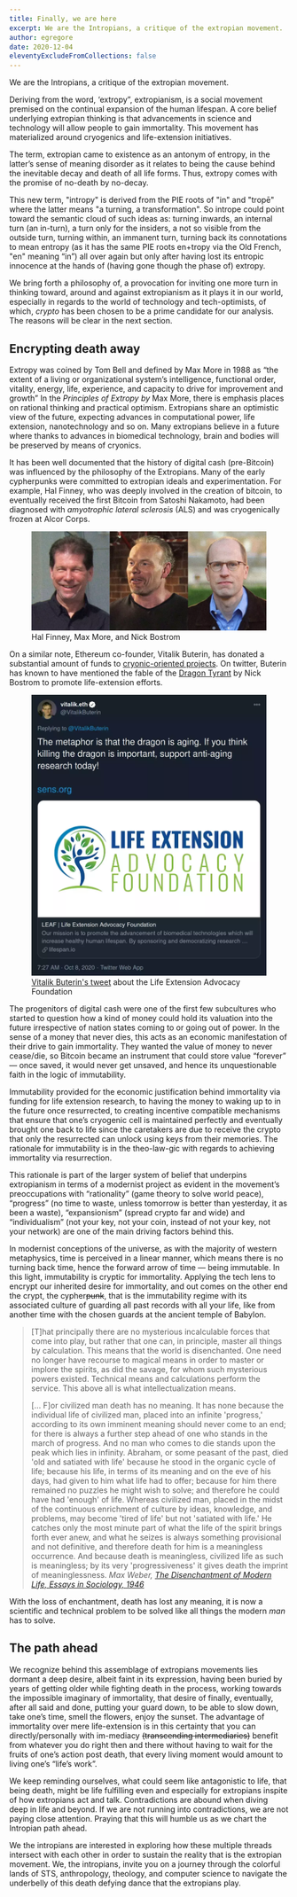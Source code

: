 ```yaml
---
title: Finally, we are here
excerpt: We are the Intropians, a critique of the extropian movement.
author: egregore
date: 2020-12-04
eleventyExcludeFromCollections: false
---
```


We are the Intropians, a critique of the extropian movement. 

Deriving from the word, ‘extropy”, extropianism, is a social movement premised on the continual expansion of the human lifespan. A core belief underlying extropian thinking is that advancements in science and technology will allow people to gain immortality. This movement has materialized around cryogenics and life-extension initiatives. 

The term, extropian came to existence as an antonym of entropy, in the latter’s sense of meaning disorder as it relates to being the cause behind the inevitable decay and death of all life forms. Thus, extropy comes with the promise of no-death by no-decay. 

This new term, "intropy" is derived from the PIE roots of "in" and "tropē" where the latter means "a turning, a transformation". So intrope could point toward the semantic cloud of such ideas as: turning inwards, an internal turn (an in-turn), a turn only for the insiders, a not so visible from the outside turn, turning within, an immanent turn, turning back its connotations to mean entropy (as it has the same PIE roots en+tropy via the Old French, "en" meaning “in”) all over again but only after having lost its entropic innocence at the hands of (having gone though the phase of) extropy. 

We bring forth a philosophy of, a provocation for inviting one more turn in thinking toward, around and against extropianism as it plays it in our world, especially in regards to the world of technology and tech-optimists, of which, *crypto* has been chosen to be a prime candidate for our analysis. The reasons will be clear in the next section.

## Encrypting death away

Extropy was coined by Tom Bell and defined by Max More in 1988 as “the extent of a living or organizational system’s intelligence, functional order, vitality, energy, life, experience, and capacity to drive for improvement and growth” In the *Principles of Extropy by* Max More, there is emphasis places on rational thinking and practical optimism. Extropians share an optimistic view of the future, expecting advances in computational power, life extension, nanotechnology and so on. Many extropians believe in a future where thanks to advances in biomedical technology, brain and bodies will be preserved by means of cryonics. 

It has been well documented that the history of digital cash (pre-Bitcoin) was influenced by the philosophy of the Extropians. Many of the early cypherpunks were committed to extropian ideals and experimentation. For example, Hal Finney,  who was deeply involved in the creation of bitcoin, to eventually received the first Bitcoin from Satoshi Nakamoto, had been diagnosed with *amyotrophic lateral sclerosis* (ALS) and was cryogenically frozen at Alcor Corps.

<figure>
  <img src="/images/hal-finney-max-more-nick-bostrom.webp" alt="Hal Finney, Max More, and Nick Bostrom">
  <figcaption>Hal Finney, Max More, and Nick Bostrom</figcaption>
</figure>

On a similar note, Ethereum co-founder, Vitalik Buterin, has donated a substantial amount of funds to [cryonic-oriented projects](https://breakermag.com/the-bitcoiners-who-want-to-defeat-death/). On twitter, Buterin has known to have mentioned the fable of the [Dragon Tyrant](https://www.nickbostrom.com/fable/dragon.html#:~:text=In%20the%20fable%2C%20people's%20expectations,of%20human%20suffering%20and%20death.) by Nick Bostrom to promote life-extension efforts. 

<figure class="article-image-constrained">
  <img src="/images/vitalik-buterin-twitter.webp" alt="Vitalik Buterin's tweet about the Life Extension Advocacy Foundation">
  <figcaption><a href="https://twitter.com/VitalikButerin/status/1314074809140043778">Vitalik Buterin's tweet</a> about the Life Extension Advocacy Foundation</figcaption>
</figure>

The progenitors of digital cash were one of the first few subcultures who started to question how a kind of money could hold its valuation into the future irrespective of nation states coming to or going out of power. In the sense of a money that never dies, this acts as an economic manifestation of their drive to gain immortality.  They wanted the value of money to never cease/die, so Bitcoin became an instrument that could store value “forever” — once saved, it would never get unsaved, and hence its unquestionable faith in the logic of immutability. 

Immutability provided for the economic justification behind immortality via funding for life extension research, to having the money to waking up to in the future once resurrected, to creating incentive compatible mechanisms that ensure that one’s cryogenic cell is maintained perfectly and eventually brought one back to life since the caretakers are due to receive the crypto that only the resurrected can unlock using keys from their memories. The rationale for immutability is in the theo-law-gic with regards to achieving immortality via resurrection.

This rationale is part of the larger system of belief that underpins extropianism in terms of a modernist project as evident in the movement’s preoccupations with “rationality” (game theory to solve world peace), “progress” (no time to waste, unless tomorrow is better than yesterday, it as been a waste), “expansionism” (spread crypto far and wide) and “individualism” (not your key, not your coin, instead of not your key, not your network) are one of the main driving factors behind this. 

In modernist conceptions of the universe, as with the majority of western metaphysics, time is perceived in a linear manner, which means there is no turning back time, hence the forward arrow of time — being immutable. In this light, immutability is cryptic for immortality. Applying the tech lens to encrypt our inherited desire for immortality, and out comes on the other end the crypt, the cypher~~punk~~, that is the immutability regime with its associated culture of guarding all past records with all your life, like from another time with the chosen guards at the ancient temple of Babylon. 

> [T]hat principally there are no mysterious incalculable forces that come into play, but rather that one can, in principle, master all things by calculation. This means that the world is disenchanted. One need no longer have recourse to magical means in order to master or implore the spirits, as did the savage, for whom such mysterious powers existed. Technical means and calculations perform the service. This above all is what intellectualization means.
> 
> [… F]or civilized man death has no meaning. It has none because the individual life of civilized man, placed into an infinite 'progress,' according to its own imminent meaning should never come to an end; for there is always a further step ahead of one who stands in the march of progress. And no man who comes to die stands upon the peak which lies in infinity. Abraham, or some peasant of the past, died 'old and satiated with life' because he stood in the organic cycle of life; because his life, in terms of its meaning and on the eve of his days, had given to him what life had to offer; because for him there remained no puzzles he might wish to solve; and therefore he could have had 'enough' of life. Whereas civilized man, placed in the midst of the continuous enrichment of culture by ideas, knowledge, and problems, may become 'tired of life' but not 'satiated with life.' He catches only the most minute part of what the life of the spirit brings forth ever anew, and what he seizes is always something provisional and not definitive, and therefore death for him is a meaningless occurrence. And because death is meaningless, civilized life as such is meaningless; by its very 'progressiveness' it gives death the imprint of meaninglessness. 
> <cite>Max Weber, <a href="http://www.yorku.ca/lfoster/2006-07/sosi3830/lectures/MaxWeber_TheDisenchantmentofModernLife.html">The Disenchantment of Modern Life, Essays in Sociology, 1946</a></cite>

With the loss of enchantment, death has lost any meaning, it is now a scientific and technical problem to be solved like all things the modern *man* has to solve.

## The path ahead

We recognize behind this assemblage of extropians movements lies dormant a deep desire, albeit faint in its expression, having been buried by years of getting older while fighting death in the process, working towards the impossible imaginary of immortality, that desire of finally, eventually, after all said and done, putting your guard down, to be able to slow down, take one’s time, smell the flowers, enjoy the sunset. The advantage of immortality over mere life-extension is in this certainty that you can directly/personally with im-mediacy ~~(transcending intermediaries)~~ benefit from whatever you do right then and there without having to wait for the fruits of one’s action post death, that every living moment would amount to living one’s “life’s work”. 

We keep reminding ourselves, what could seem like antagonistic to life, that being death, might be life fulfilling even and especially for extropians inspite of how extropians act and talk. Contradictions are abound when diving deep in life and beyond. If we are not running into contradictions, we are not paying close attention. Praying that this will humble us as we chart the Intropian path ahead.

We the intropians are interested in exploring how these multiple threads intersect with each other in order to sustain the reality that is the extropian movement. We, the intropians, invite you on a journey through the colorful lands of STS, anthropology, theology, and computer science to navigate the underbelly of this death defying dance that the extropians play.  
